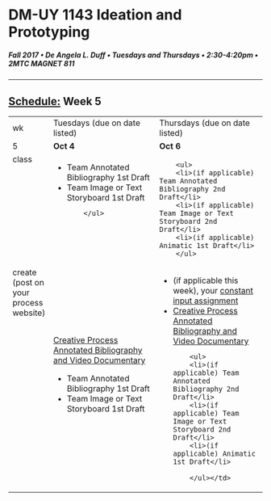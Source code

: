 # DM-UY 1143 Ideation and Prototyping
##### Fall 2017 • De Angela L. Duff • Tuesdays and Thursdays • 2:30-4:20pm • 2MTC MAGNET 811

---
## [Schedule:](schedule.md) Week 5


<table>
<tr>
<td>wk</td>
<td>Tuesdays (due on date listed)</td>
<td>Thursdays (due on date listed)</td>
</tr>
<tr>
  <td valign="top">5</td>
  <td valign="top" width="48%"><strong>Oct 4</strong></td>
  <td valign="top" width="48%"><strong>Oct 6</strong></td>
</tr>
<tr>
<td valign="top">class</td>
<td valign="top">
        <ul>
        <li>Team Annotated Bibliography 1st Draft</li>
        <li>Team Image or Text Storyboard 1st Draft</li>
        
        </ul>
</td>

<!-- 2nd column class -->
<td valign="top" width="48%">

       
        <ul>
        <li>(if applicable) Team Annotated Bibliography 2nd Draft</li>
        <li>(if applicable) Team Image or Text Storyboard 2nd Draft</li>
        <li>(if applicable) Animatic 1st Draft</li>
        </ul>
</td>
 
</tr>




<!-- do -->
<tr>
  <td valign="top">create (post on your process website)</td>
  <td><a href="creative_process.md">Creative Process Annotated Bibliography and Video Documentary</a> 
        <ul>
        <li>Team Annotated Bibliography 1st Draft</li>
        <li>Team Image or Text Storyboard 1st Draft</li>
        </ul></td>
  <td valign="top">
  <ul>
  <li>(if applicable this week), your <a href="">constant input assignment</a></li>
  <li><a href="creative_process.md">Creative Process Annotated Bibliography and Video Documentary</a></li>
   
        <ul>
        <li>(if applicable) Team Annotated Bibliography 2nd Draft</li>
        <li>(if applicable) Team Image or Text Storyboard 2nd Draft</li>
        <li>(if applicable) Animatic 1st Draft</li>
        
        </ul></td>
</table>



